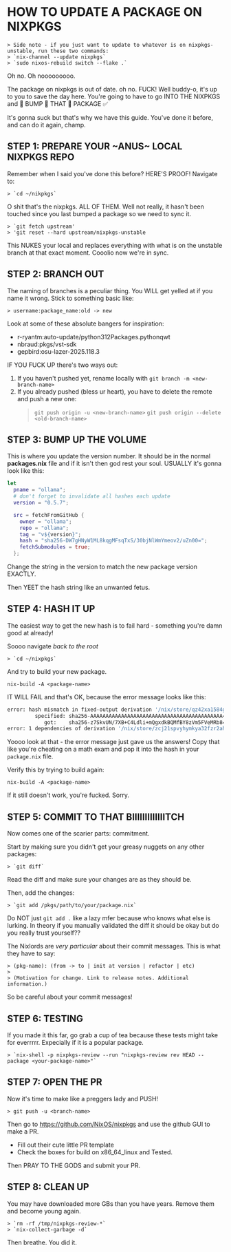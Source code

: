 # HOW TO UPDATE A PACKAGE ON NIXPKGS

    > Side note - if you just want to update to whatever is on nixpkgs-unstable, run these two commands:
    > `nix-channel --update nixpkgs`
    > `sudo nixos-rebuild switch --flake .`

Oh no. Oh nooooooooo.

The package on nixpkgs is out of date. oh no. FUCK! Well buddy-o, it's up to you to save the day here. You're going to have to go INTO THE NIXPKGS and 💨 BUMP 🍑 THAT 🍆 PACKAGE ✅

It's gonna suck but that's why we have this guide. You've done it before, and can do it again, champ.

## STEP 1: PREPARE YOUR ~ANUS~ LOCAL NIXPKGS REPO

Remember when I said you've done this before? HERE'S PROOF! Navigate to:

    > `cd ~/nikpkgs`

O shit that's the nixpkgs. ALL OF THEM. Well not really, it hasn't been touched since you last bumped a package so we need to sync it.

    > `git fetch upstream'
    > 'git reset --hard upstream/nixpkgs-unstable

This NUKES your local and replaces everything with what is on the unstable branch at that exact moment. Cooolio now we're in sync.

## STEP 2: BRANCH OUT

The naming of branches is a peculiar thing. You WILL get yelled at if you name it wrong. Stick to something basic like:

    > username:package_name:old -> new

Look at some of these absolute bangers for inspiration:

- r-ryantm:auto-update/python312Packages.pythonqwt
- nbraud:pkgs/vst-sdk
- gepbird:osu-lazer-2025.118.3

IF YOU FUCK UP there's two ways out:

1. If you haven't pushed yet, rename locally with `git branch -m <new-branch-name>`
2. If you already pushed (bless ur heart), you have to delete the remote and push a new one:
    > `git push origin -u <new-branch-name>`
    > `git push origin --delete <old-branch-name>`

## STEP 3: BUMP UP THE VOLUME

This is where you update the version number. It should be in the normal **packages.nix** file and if it isn't then god rest your soul. USUALLY it's gonna look like this:

```nix
let
  pname = "ollama";
  # don't forget to invalidate all hashes each update
  version = "0.5.7";

  src = fetchFromGitHub {
    owner = "ollama";
    repo = "ollama";
    tag = "v${version}";
    hash = "sha256-DW7gHNyW1ML8kqgMFsqTxS/30bjNlWmYmeov2/uZn00=";
    fetchSubmodules = true;
  };
```

Change the string in the version to match the new package version EXACTLY. 

Then YEET the hash string like an unwanted fetus.

## STEP 4: HASH IT UP

The easiest way to get the new hash is to fail hard - something you're damn good at already!

Soooo navigate _back to the root_

    > `cd ~/nixpkgs`

And try to build your new package.

`nix-build -A <package-name>`

IT WILL FAIL and that's OK, because the error message looks like this:

```bash
error: hash mismatch in fixed-output derivation '/nix/store/qz42xa1584gg9f7hddysf169k2ainxyb-source.drv':
         specified: sha256-AAAAAAAAAAAAAAAAAAAAAAAAAAAAAAAAAAAAAAAAAAA=
            got:    sha256-z7SkvUN/7XB+C4Ldli+mQgxdkBQMfBY8zVm5FVeMRb8=
error: 1 dependencies of derivation '/nix/store/zcj21spvyhymkya32fzr2ahs6zpbjasp-llama-cpp-4543.drv' failed to build
```

Yoooo look at that - the error message just gave us the answers! Copy that like you're cheating on a math exam and pop it into the hash in your `package.nix` file.

Verify this by trying to build again:

`nix-build -A <package-name>`

If it still doesn't work, you're fucked. Sorry.

## STEP 5: COMMIT TO THAT BIIIIIIIIIIIIITCH

Now comes one of the scarier parts: commitment.

Start by making sure you didn't get your greasy nuggets on any other packages:

    > `git diff`

Read the diff and make sure your changes are as they should be.

Then, add the changes:

    > `git add /pkgs/path/to/your/package.nix`

Do NOT just `git add .` like a lazy mfer because who knows what else is lurking. In theory if you manually validated the diff it should be okay but do you really trust yourself??

The Nixlords are _very particular_ about their commit messages. This is what they have to say:

    > (pkg-name): (from -> to | init at version | refactor | etc)
    >
    > (Motivation for change. Link to release notes. Additional information.)

So be careful about your commit messages!

## STEP 6: TESTING

If you made it this far, go grab a cup of tea because these tests might take for everrrrr. Expecially if it is a popular package.

    > `nix-shell -p nixpkgs-review --run "nixpkgs-review rev HEAD --package <your-package-name>"`

## STEP 7: OPEN THE PR

Now it's time to make like a preggers lady and PUSH!

    > git push -u <branch-name>

Then go to https://github.com/NixOS/nixpkgs and use the github GUI to make a PR.

- Fill out their cute little PR template
- Check the boxes for build on x86_64_linux and Tested.

Then PRAY TO THE GODS and submit your PR.

## STEP 8: CLEAN UP

You may have downloaded more GBs than you have years. Remove them and become young again.

    > `rm -rf /tmp/nixpkgs-review-*`
    > `nix-collect-garbage -d`

Then breathe. You did it.
